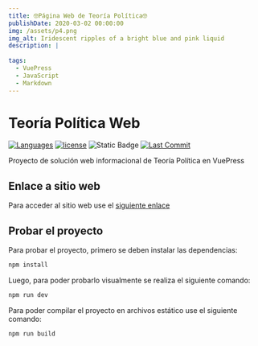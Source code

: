 ```yaml
---
title: 🤓Página Web de Teoría Política🤓
publishDate: 2020-03-02 00:00:00
img: /assets/p4.png
img_alt: Iridescent ripples of a bright blue and pink liquid
description: |
    
tags:
  - VuePress
  - JavaScript
  - Markdown
---
```


# Teoría Política Web

[![Languages](https://img.shields.io/github/languages/top/EduardoProfe666/teoria-politica-web?color=orange)](https://github.com/EduardoProfe666/teoria-politica-web)
[![license](https://img.shields.io/badge/license-MIT-blue.svg)](https://tlo.mit.edu/learn-about-intellectual-property/software-and-open-source-licensing/open-source-licensing)
![Static Badge](https://img.shields.io/badge/status-build-green)
[![Last Commit](https://img.shields.io/github/last-commit/EduardoProfe666/teoria-politica-web)](https://github.com/EduardoProfe666/teoria-politica-web/commits/master)

Proyecto de solución web informacional de Teoría Política en VuePress

## Enlace a sitio web

Para acceder al sitio web use el [siguiente enlace](https://eduardoprofe666.github.io/teoria-politica-web)

## Probar el proyecto

Para probar el proyecto, primero se deben instalar las dependencias:

```sh
npm install
```

Luego, para poder probarlo visualmente se realiza el siguiente comando:

```sh
npm run dev
```

Para poder compilar el proyecto en archivos estático use el siguiente comando:

```sh
npm run build
```

